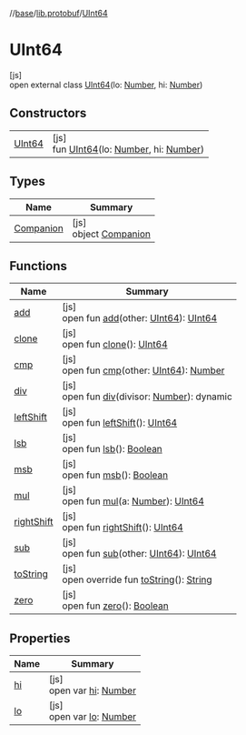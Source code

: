 //[base](../../../index.md)/[lib.protobuf](../index.md)/[UInt64](index.md)

# UInt64

[js]\
open external class [UInt64](index.md)(lo: [Number](https://kotlinlang.org/api/latest/jvm/stdlib/kotlin/-number/index.html), hi: [Number](https://kotlinlang.org/api/latest/jvm/stdlib/kotlin/-number/index.html))

## Constructors

| | |
|---|---|
| [UInt64](-u-int64.md) | [js]<br>fun [UInt64](-u-int64.md)(lo: [Number](https://kotlinlang.org/api/latest/jvm/stdlib/kotlin/-number/index.html), hi: [Number](https://kotlinlang.org/api/latest/jvm/stdlib/kotlin/-number/index.html)) |

## Types

| Name | Summary |
|---|---|
| [Companion](-companion/index.md) | [js]<br>object [Companion](-companion/index.md) |

## Functions

| Name | Summary |
|---|---|
| [add](add.md) | [js]<br>open fun [add](add.md)(other: [UInt64](index.md)): [UInt64](index.md) |
| [clone](clone.md) | [js]<br>open fun [clone](clone.md)(): [UInt64](index.md) |
| [cmp](cmp.md) | [js]<br>open fun [cmp](cmp.md)(other: [UInt64](index.md)): [Number](https://kotlinlang.org/api/latest/jvm/stdlib/kotlin/-number/index.html) |
| [div](div.md) | [js]<br>open fun [div](div.md)(divisor: [Number](https://kotlinlang.org/api/latest/jvm/stdlib/kotlin/-number/index.html)): dynamic |
| [leftShift](left-shift.md) | [js]<br>open fun [leftShift](left-shift.md)(): [UInt64](index.md) |
| [lsb](lsb.md) | [js]<br>open fun [lsb](lsb.md)(): [Boolean](https://kotlinlang.org/api/latest/jvm/stdlib/kotlin/-boolean/index.html) |
| [msb](msb.md) | [js]<br>open fun [msb](msb.md)(): [Boolean](https://kotlinlang.org/api/latest/jvm/stdlib/kotlin/-boolean/index.html) |
| [mul](mul.md) | [js]<br>open fun [mul](mul.md)(a: [Number](https://kotlinlang.org/api/latest/jvm/stdlib/kotlin/-number/index.html)): [UInt64](index.md) |
| [rightShift](right-shift.md) | [js]<br>open fun [rightShift](right-shift.md)(): [UInt64](index.md) |
| [sub](sub.md) | [js]<br>open fun [sub](sub.md)(other: [UInt64](index.md)): [UInt64](index.md) |
| [toString](to-string.md) | [js]<br>open override fun [toString](to-string.md)(): [String](https://kotlinlang.org/api/latest/jvm/stdlib/kotlin/-string/index.html) |
| [zero](zero.md) | [js]<br>open fun [zero](zero.md)(): [Boolean](https://kotlinlang.org/api/latest/jvm/stdlib/kotlin/-boolean/index.html) |

## Properties

| Name | Summary |
|---|---|
| [hi](hi.md) | [js]<br>open var [hi](hi.md): [Number](https://kotlinlang.org/api/latest/jvm/stdlib/kotlin/-number/index.html) |
| [lo](lo.md) | [js]<br>open var [lo](lo.md): [Number](https://kotlinlang.org/api/latest/jvm/stdlib/kotlin/-number/index.html) |
